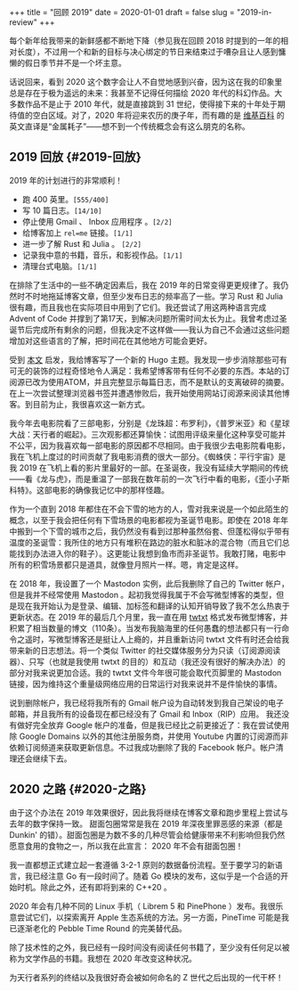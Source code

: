+++
title = "回顾 2019"
date = 2020-01-01
draft = false
slug = "2019-in-review"
+++

每个新年给我带来的新鲜感都不断地下降（参见我在回顾 2018 时提到的一年的相对长度），不过用一个和新的目标与决心绑定的节日来结束过于嘈杂且让人感到慵懒的假日季节并不是一个坏主意。

话说回来，看到 2020 这个数字会让人不自觉地感到兴奋，因为这在我的印象里总是存在于极为遥远的未来：我甚至不记得任何描绘 2020 年代的科幻作品。大多数作品不是止于 2010 年代，就是直接跳到 31 世纪，使得接下来的十年处于期待值的空白区域。对了，2020 年将迎来农历的庚子年，而有趣的是 [维基百科](https://en.m.wikipedia.org/wiki/2020) 的英文直译是“金属耗子”——想不到一个传统概念会有这么朋克的名称。


## 2019 回放 {#2019-回放}

2019 年的计划进行的非常顺利！

-   跑 400 英里。<code>[555/400]</code>
-   写 10 篇日志。<code>[14/10]</code>
-   停止使用 Gmail 、 Inbox 应用程序 。<code>[2/2]</code>
-   给博客加上 `rel=me` 链接。<code>[1/1]</code>
-   进一步了解 Rust 和 Julia 。 <code>[2/2]</code>
-   记录我中意的书籍，音乐，和影视作品。<code>[1/1]</code>
-   清理台式电脑。<code>[1/1]</code>

在排除了生活中的一些不确定因素后，我在 2019 年的日常变得更更规律了。我仍然时不时地拖延博客文章，但至少发布日志的频率高了一些。学习 Rust 和 Julia 很有趣，而且我也在实际项目中用到了它们。我还尝试了用这两种语言完成 Advent of Code 并撑到了第17天，到解决问题所需时间太长为止。我曾考虑过圣诞节后完成所有剩余的问题，但我决定不这样做——我认为自己不会通过这些问题增加对这些语言的了解，把时间花在其他地方可能会更好。

受到 [本文](https://getkiss.org/blog/20191004a) 启发，我给博客写了一个新的 Hugo 主题。我发现一步步消除那些可有可无的装饰的过程奇怪地令人满足：我希望博客带有任何不必要的东西。本站的订阅源已改为使用ATOM，并且完整显示每篇日志，而不是默认的支离破碎的摘要。在上一次尝试整理浏览器书签并遭遇惨败后，我开始使用网站订阅源来阅读其他博客。到目前为止，我很喜欢这一新方式。

我今年去电影院看了三部电影，分别是《龙珠超：布罗利》，《普罗米亚》和《星球大战：天行者的崛起》。三次观影都还算愉快：试图用评级来量化这种享受可能并不公平，因为我喜欢每一部电影的原因都不尽相同。由于我很少去电影院看电影，我在飞机上度过的时间贡献了我电影消费的很大一部分。《蜘蛛侠：平行宇宙》是我 2019 在飞机上看的影片里最好的一部。在圣诞夜，我没有延续大学期间的传统——看《龙与虎》，而是重温了一部我在数年前的一次飞行中看的电影，《歪小子斯科特》。这部电影的确像我记忆中的那样怪趣。

作为一个直到 2018 年都住在不会下雪的地方的人，雪对我来说是一个如此陌生的概念，以至于我会把任何有下雪场景的电影都视为圣诞节电影。即使在 2018 年年中搬到一个下雪的城市之后，我仍然没有看到过那种虽然俗套、但蓬松得似乎带有温度的圣诞雪：我所住的地方只有堆积在路边的脏水和脏冰的混合物（而且它们总能找到办法进入你的鞋子）。这更能让我想到鱼市而非圣诞节。我敢打赌，电影中所有的积雪场景都只是道具，就像登月照片一样。嗯，肯定是这样。

在 2018 年，我设置了一个 Mastodon 实例，此后我删除了自己的 Twitter 帐户，但是我并不经常使用 Mastodon 。起初我觉得我属于不会写微型博客的类型，但是现在我开始认为是登录、编辑、加标签和翻译的认知开销导致了我不怎么热衷于更新状态。在 2019 年的最后几个月里，我一直在用 [twtxt](https://twtxt.readthedocs.io/en/latest/) 格式发布微型博客，并积累了相当数量的博文（110条）。当发布我脑海里的任何愚蠢的想法都只有一行命令之遥时，写微型博客还是挺让人上瘾的，并且重新访问 twtxt 文件有时还会给我带来新的日志想法。将一个类似 Twitter 的社交媒体服务分为只读（订阅源阅读器）、只写（也就是我使用 twtxt 的目的）和互动（我还没有很好的解决办法）的部分对我来说更加合适。我的 twtxt 文件今年很可能会取代页脚里的 Mastodon 链接，因为维持这个重量级网络应用的日常运行对我来说并不是件愉快的事情。

说到删除帐户，我已经将我所有的 Gmail 帐户设为自动转发到我自己架设的电子邮箱，并且我所有的设备现在都已经没有了 Gmail 和 Inbox（RIP）应用。 我还没有做好完全放弃 Google 帐户的准备，但是我已经比之前更接近了：我在尝试使用除 Google Domains 以外的其他注册服务商，并使用 Youtube 内置的订阅源而非依赖订阅频道来获取更新信息。不过我成功删除了我的 Facebook 帐户。帐户清理还会继续下去。


## 2020 之路 {#2020-之路}

由于这个办法在 2019 年效果很好，因此我将继续在博客文章和跑步里程上尝试与去年的数字保持一致。 甜面包圈常常是我在 2019 年深夜里罪恶感的来源（都是 Dunkin' 的错）。甜面包圈是为数不多的几种尽管会给健康带来不利影响但我仍然愿意食用的食物之一，所以我在此宣言： 2020 年不会有甜面包圈！

我一直都想正式建立起一套遵循 3-2-1 原则的数据备份流程。至于要学习的新语言，我已经注意 Go 有一段时间了。随着 Go 模块的发布，这似乎是一个合适的开始时机。除此之外，还有即将到来的 C++20 。

2020 年会有几种不同的 Linux 手机（ Librem 5 和 PinePhone ）发布。我很乐意尝试它们，以探索离开 Apple 生态系统的方法。另一方面，PineTime 可能是我已逐渐老化的 Pebble Time Round 的完美替代品。

除了技术性的之外，我已经有一段时间没有阅读任何书籍了，至少没有任何足以被称为文学作品的书籍。我想在 2020 年改变这种状况。

为天行者系列的终结以及我很好奇会被如何命名的 Z 世代之后出现的一代干杯！
